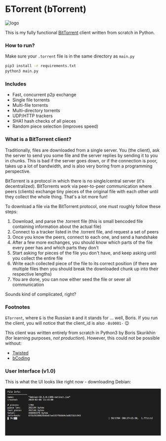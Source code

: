 # БTorrent (bTorrent)

![logo](docs/logo.png)

This is my fully functional [BitTorrent](https://en.wikipedia.org/wiki/BitTorrent) client written from scratch in Python.

### How to run?

Make sure your `.torrent` file is in the same directory as `main.py`

```bash
pip3 install -r requirements.txt
python3 main.py
```

### Includes

- Fast, concurrent p2p exchange
- Single file torrents
- Multi-file torrents
- Multi-directory torrents
- UDP/HTTP trackers
- SHA1 hash checks of all pieces
- Random piece selection (improves speed)

### What is a BitTorrent client?

Traditionally, files are downloaded from a single server. You (the client), ask the server to send you some file and the server replies by sending it to you in chunks. This is bad if the server goes down, or if the connection is poor, takes up a lot of bandwidth, and is also very boring from a programming perspective.

BitTorrent is a protocol in which there is no single/central server (it's decentralized). BitTorrents work via peer-to-peer communication where peers (clients) exchange tiny pieces of the original file with each other until they collect the whole thing. That's a lot more fun!

To download a file via the BitTorrent protocol, one must roughly follow these steps:

1. Download, and parse the .torrent file (this is small bencoded file containing information about the actual file)
2. Connect to a tracker listed in the .torrent file, and request a set of peers
3. Once you know the peers, connect to each one, and send a handshake
4. After a few more exchanges, you should know which parts of the file every peer has and which parts they don't
5. Start asking for pieces of the file you don't have, and keep asking until you collect the entire file
6. Write each collected piece of the file to its correct position (if there are multiple files then you should break the downloaded chunk up into their respective lengths)
7. You are done, you can now either seed the file or sever all communication

Sounds kind of complicated, right?

### Footnotes

`БTorrent`, where `Б` is the Russian `B` and it stands for ... well, Boris. If you run the client, you will notice that the client_id is also `-Bs0001-` 😉 

This client was written entirely from scratch in Python3 by Boris Skurikhin (for learning purposes, *not production*).
However, this could not be possible without:
- [Twisted](https://twistedmatrix.com/trac/)
- [bCoding](https://pypi.org/project/bcoding/1.4/)

### User Interface (v1.0)

This is what the UI looks like right now - downloading Debian:

![User Interface](docs/UI.png)

